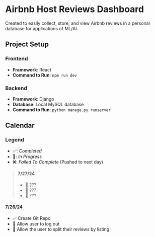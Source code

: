 # Airbnb Host Reviews Dashboard
Created to easily collect, store, and view Airbnb reviews in a personal database for applications of ML/AI.

## Project Setup

### Frontend
- **Framework**: React
- **Command to Run**: `npm run dev`

### Backend
- **Framework**: Django
- **Database**: Local MySQL database
- **Command to Run**: `python manage.py runserver`

## Calendar

### Legend
- ✅: _Completed_
- 🚧: _In Progress_
- ❌: _Failed To Complete_ (Pushed to next day)

>
> #### 7/27/24
> - 🚧 ???
> - 🚧 ???
> - 🚧 ???

#### 7/26/24
- ✅ Create Git Repo
- 🚧 Allow user to log out
- 🚧 Allow the user to split their reviews by listing



